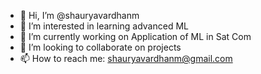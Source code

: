 - 👋 Hi, I’m @shauryavardhanm
- 👀 I’m interested in learning advanced ML 
- 🌱 I’m currently working on Application of ML in Sat Com
- 💞️ I’m looking to collaborate on projects 
- 📫 How to reach me: shauryavardhanm@gmail.com

<!---
shauryavardhanm/shauryavardhanm is a ✨ special ✨ repository because its `README.md` (this file) appears on your GitHub profile.
You can click the Preview link to take a look at your changes.
--->
